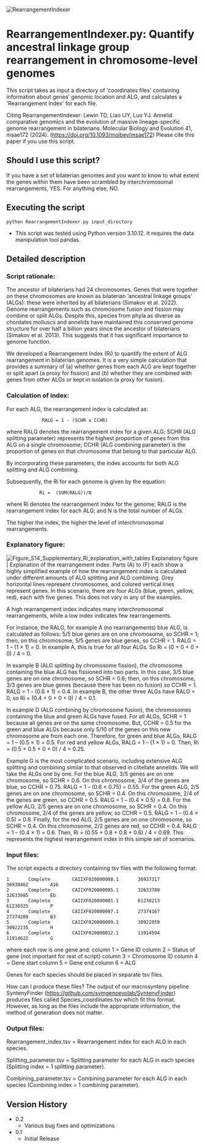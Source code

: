 ![RearrangementIndexer](https://github.com/symgenoevolab/RearrangementIndexer/assets/143068437/a22291b2-2c0c-41a3-bce7-52d0f5db9af1)

# RearrangementIndexer.py: Quantify ancestral linkage group rearrangement in chromosome-level genomes

This script takes as input a directory of 'coordinates files' containing information about genes' genomic location and ALG, and calculates a 'Rearrangement Index' for each file.

Citing RearrangementIndexer: 
Lewin TD, Liao IJY, Luo YJ. Annelid comparative genomics and the evolution of massive lineage-specific genome rearrangement in bilaterians. Molecular Biology and Evolution 41, msae172 (2024). (https://doi.org/10.1093/molbev/msae172) Please cite this paper if you use this script. 

## Should I use this script?

If you have a set of bilaterian genomes and you want to know to what extent the genes within them have been scrambled by interchromosomal rearrangements, YES. For anything else, NO.

## Executing the script

```
python RearrangementIndexer.py input_directory
```

* This script was tested using Python version 3.10.12. It requires the data manipulation tool pandas. 

## Detailed description

### Script rationale:
The ancestor of bilaterians had 24 chromosomes. Genes that were together on these chromosomes are known as bilaterian ‘ancestral linkage groups’ (ALGs): these were inherited by all bilaterians (Simakov et al. 2022). Genome rearrangements such as chromosome fusion and fission may combine or split ALGs. Despite this, species from phyla as diverse as chordates molluscs and annelids have maintained this conserved genome structure for over half a billion years since the ancestor of bilaterians (Simakov et al. 2013). This suggests that it has significant importance to genome function.

We developed a Rearrangement Index (Ri) to quantify the extent of ALG rearrangement in bilaterian genomes. It is a very simple calculation that provides a summary of (a) whether genes from each ALG are kept together or split apart (a proxy for fission) and (b) whether they are combined with genes from other ALGs or kept in isolation (a proxy for fusion).

### Calculation of index:
For each ALG, the rearrangement index is calculated as:

                 RALG = 1 - (SCHR x CCHR)    

where RALG denotes the rearrangement index for a given ALG; 
SCHR (ALG splitting parameter) represents the highest proportion of genes from this ALG on a single chromosome;
CCHR (ALG combining parameter) is the proportion of genes on that chromosome that belong to that particular ALG. 

By incorporating these parameters, the index accounts for both ALG splitting and ALG combining. 

Subsequently, the Ri for each genome is given by the equation:
                   
                Ri =  (SUM(RALG))/N

where Ri denotes the rearrangement index for the genome; 
RALG is the rearrangement index for each ALG; 
and N is the total number of ALGs. 

The higher the index, the higher the level of interchromosomal rearrangements.  


### Explanatory figure:
![Figure_S14_Supplementary_Ri_explanation_with_tables](https://github.com/symgenoevolab/RearrangementIndexer/assets/143068437/2fe49d8e-c372-41b2-abd2-bd295a33f739)
Explanatory figure | Explanation of the rearrangement index. Parts (A) to (F) each show a highly simplified example of how the rearrangement index is calculated under different amounts of ALG splitting and ALG combining. Grey horizontal lines represent chromosomes, and colored vertical lines represent genes. In this scenario, there are four ALGs (blue, green, yellow, red), each with five genes. This does not vary in any of the examples.

A high rearrangement index indicates many interchromosomal rearrangements, while a low index indicates few rearrangements. 

For instance, the RALG, for example A (no rearrangements) blue ALG, is calculated as follows: 5/5 blue genes are on one chromosome, so SCHR = 1; then, on this chromosome, 5/5 genes are blue genes, so CCHR = 1. RALG = 1 – (1 × 1) = 0. In example A, this is true for all four ALGs. So Ri = (0 + 0 + 0 + 0) / 4 = 0. 

In example B (ALG splitting by chromosome fission), the chromosome containing the blue ALG has fissioned into two parts. In this case, 3/5 blue genes are on one chromosome, so SCHR = 0.6; then, on this chromosome, 3/3 genes are blue genes (because there has been no fusion) so CCHR = 1. RALG = 1 – (0.6 × 1) = 0.4. In example B, the other three ALGs have RALG = 0, so Ri = (0.4 + 0 + 0 + 0) / 4 = 0.1.  

In example D (ALG combining by chromosome fusion), the chromosomes containing the blue and green ALGs have fused. For all ALGs, SCHR = 1 because all genes are on the same chromosome. But, CCHR = 0.5 for the green and blue ALGs because only 5/10 of the genes on this new chromosome are from each one. Therefore, for green and blue ALGs, RALG = 1 – (0.5 × 1) = 0.5. For red and yellow ALGs, RALG = 1 – (1 × 1) = 0. Then, Ri = (0.5 + 0.5 + 0 + 0) / 4 = 0.25.  

Example G is the most complicated scenario, including extensive ALG splitting and combining similar to that observed in clitellate annelids. We will take the ALGs one by one. For the blue ALG, 3/5 genes are on one chromosome, so SCHR = 0.6. On this chromosome, 3/4 of the genes are blue, so CCHR = 0.75. RALG = 1 – (0.6 × 0.75) = 0.55. For the green ALG, 2/5 genes are on one chromosome, so SCHR = 0.4. On this chromosome, 2/4 of the genes are green, so CCHR = 0.5. RALG = 1 – (0.4 × 0.5) = 0.8. For the yellow ALG, 2/5 genes are on one chromosome, so SCHR = 0.4. On this chromosome, 2/4 of the genes are yellow, so CCHR = 0.5. RALG = 1 – (0.4 × 0.5) = 0.8. Finally, for the red ALG, 2/5 genes are on one chromosome, so SCHR = 0.4. On this chromosome, 2/2 genes are red, so CCHR = 0.4. RALG = 1 – (0.4 × 1) = 0.6. Then, Ri = (0.55 + 0.8 + 0.8 + 0.6) / 4 = 0.69.  This represents the highest rearrangement index in this simple set of scenarios. 

### Input files:

The script expects a directory containing tsv files with the following format:

```
1       Complete        CAIIXF020000008.1       36937317        36938462        A1b
2       Complete        CAIIXF020000005.1       32633780        32633985        Eb
3       Complete        CAIIXF020000001.1       61230213        61230325        P
4       Complete        CAIIXF020000007.1       27374167        27374209        B3
5       Complete        CAIIXF020000009.1       30922059        30922235        H
6       Complete        CAIIXF020000012.1       11914594        11914622        G
```

where each row is one gene and:
column 1 = Gene ID 
column 2 = Status of gene (not important for rest of script)
column 3 = Chromosome ID
column 4 = Gene start
column 5 = Gene end
column 6 = ALG

Genes for each species should be placed in separate tsv files.

How can I produce these files?  The output of our macrosynteny pipeline SyntenyFinder (https://github.com/symgenoevolab/SyntenyFinder) produces files called Species_coordinates.tsv which fit this format. However, as long as the files include the appropriate information, the method of generation does not matter.

### Output files:

Rearrangement_index.tsv = Rearrangement index for each ALG in each species.

Splitting_parameter.tsv = Splitting parameter for each ALG in each species (Splitting index = 1 splitting parameter).

Combining_parameter.tsv = Combining parameter for each ALG in each species (Combining index = 1 combining parameter).

## Version History

* 0.2
    * Various bug fixes and optimizations
* 0.1
    * Initial Release
